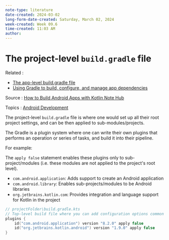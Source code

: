 ```yaml
---
note-type: literature
date-created: 2024-03-02
long-form-date-created: Saturday, March 02, 2024
week-created: Week 09.6
time-created: 11:03 AM
author:
---
```


# The project-level `build.gradle` file

Related :

- [The app-level build.gradle file](The%20app-level%20build.gradle%20file.md)
- [Using Gradle to build, configure, and manage app dependencies](Using%20Gradle%20to%20build,%20configure,%20and%20manage%20app%20dependencies.md)

Source : [How to Build Android Apps with Kotlin Note Hub](How%20to%20Build%20Android%20Apps%20with%20Kotlin%20Note%20Hub.md)

Topics : [Android Development](../../4-hub-notes-🚉/Android%20Development.md)

The project-level `build.gradle` file is where one would set up all their root project settings,
and can be then applied to sub-modules/projects.

The Gradle is a plugin system where one can write their own plugins that performs an
operation or series of tasks, and build it into their pipeline.

For example:

The `apply false` statement enables these plugins only to sub-project/modules
(i.e. these modules are not applied to the project's root level).

- `com.android.application`: Adds support to create an Android application
- `com.android.library`: Enables sub-projects/modules to be Android libraries
- `org.jetbrains.kotlin.com`: Provides integration and language support for Kotlin in the project

```kotlin script
// projectFolder\build.gradle.kts
// Top-level build file where you can add configuration options common to all sub-projects/modules.
plugins {
    id("com.android.application") version "8.2.0" apply false
    id("org.jetbrains.kotlin.android") version "1.9.0" apply false
}
```

